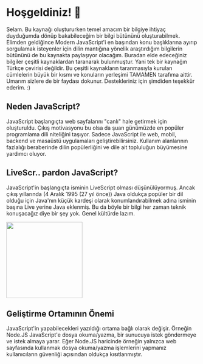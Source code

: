 # Hoşgeldiniz! 👾

Selam. Bu kaynağı oluştururken temel amacım bir bilgiye ihtiyaç duyduğumda dönüp bakabileceğim bir bilgi bütününü oluşturabilmek. Elimden geldiğince Modern JavaScript'i en başından konu başlıklarına ayırıp sorgulamak isteyenler için dilin mantığına yönelik araştırdığım bilgilerin bütününü de bu kaynakta paylaşıyor olacağım. Buradan elde edeceğiniz bilgiler çeşitli kaynaklardan taranarak bulunmuştur. Yani tek bir kaynağın Türkçe çevirisi değildir. Bu çeşitli kaynakların taranmasıyla kurulan cümlelerin büyük bir kısmı ve konuların yerleşimi TAMAMEN tarafıma aittir. Umarım sizlere de bir faydası dokunur. Destekleriniz için şimdiden teşekkür ederim. :)


## Neden JavaScript?

JavaScript başlangıçta web sayfalarını "canlı" hale getirmek için oluşturuldu. Çıkış motivasyonu bu olsa da şuan günümüzde en popüler programlama dili niteliğini taşıyor. Sadece JavaScript ile web, mobil, backend ve masaüstü uygulamaları geliştirebilirsiniz. Kullanım alanlarının fazlalığı beraberinde dilin popülerliğini ve dile ait topluluğun büyümesine yardımcı oluyor.

## LiveScr.. pardon JavaScript?

JavaScript'in başlangıçta isminin LiveScript olması düşünülüyormuş. Ancak çıkış yıllarında (4 Aralık 1995 (27 yıl önce)) Java oldukça popüler bir dil olduğu için Java'nın küçük kardeşi olarak konumlandırabilmek adına isminin başına Live yerine Java eklenmiş. Bu da böyle bir bilgi her zaman teknik konuşacağız diye bir şey yok. Genel kültürde lazım.

<img src="https://github.com/DogukanSakin/ModernJavaScriptNotlariTurkce/assets/86911611/301a18cb-fadc-4eaf-bc44-49ea4a8c9ab6" width="200" height="200"></img>

## Geliştirme Ortamının Önemi

JavaScript'in yapabilecekleri yazıldığı ortama bağlı olarak değişir. Örneğin Node.JS JavaScript'e dosya okuma/yazma, bir sunucuya istek göndermeye ve istek almaya yarar. Eğer Node.JS haricinde örneğin yalnızca web sayfasında  kullanmak dosya okuma/yazma işlemlerini yapmanız kullanıcıların güvenliği açısından oldukça kısıtlanmıştır.


